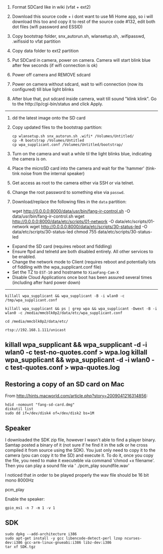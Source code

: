 1. Format SDCard like in wiki (vfat + ext2)

2. Download this source code + i dont want to use Mi Home app, so i will
   download this too and copy it to rest of the source code #132, edit both
   dot files (wifi password and ESSID)

3. Copy bootstrap folder, snx_autorun.sh, wlansetup.sh, .wifipasswd, .wifissid
   to vfat partition

4. Copy data folder to ext2 partition

5. Put SDCard in camera, power on camera. Camera will start blink blue after
   few seconds (if wifi connection is ok)

6. Power off camera and REMOVE sdcard

7. Power on camera without sdcard, wait to wifi connection (now its
   configured) till blue light blinks

8. After blue that, put sdcard inside camera, wait till sound "klink klink".
   Go to the http://ip/cgi-bin/status and click Apply.

---

1. dd the latest image onto the SD card

2. Copy updated files to the bootstrap partition:

       cp wlansetup.sh snx_autorun.sh .wifi* /Volumes/Untitled/
       cp -R bootstrap /Volumes/Untitled
       cp wpa_supplicant.conf /Volumes/Untitled/bootstrap/

3. Turn on the camera and wait a while til the light blinks blue, indicating
   the camera is on.

3. Place the microSD card into the camera and wait for the 'hammer' (tink-tink
   noise from the internal speaker)

4. Get access as root to the camera either via SSH or via telnet.

5. Change the root password to something else via `passwd`.

6. Download/replace the following files in the `data` partition:

   wget http://0.0.0.0:8000/data/usr/bin/fang-ir-control.sh -O data/usr/bin/fang-ir-control.sh
   wget http://0.0.0.0:8000/data/etc/scripts/01-network -O data/etc/scripts/01-network
   wget http://0.0.0.0:8000/data/etc/scripts/30-status-led -O data/etc/scripts/30-status-led
   chmod 755 data/etc/scripts/30-status-led

* Expand the SD card (requires reboot and fiddling)
* Ensure ftpd and telnetd are both disabled entirely. All other services to be
enabled.
* Change the network mode to Client (requires reboot and potentially lots of
fiddling with the wpa_supplicant.conf file)
* Set the TZ to `EST-10` and hostname to `XiaoFang-Cam-X`
* Disable Cloud Applications once boot has been assured several times
(including after hard power down)

---


    killall wpa_supplicant && wpa_supplicant -B -i wlan0 -c /tmp/wpa_supplicant.conf

    killall wpa_supplicant && ps | grep wpa && wpa_supplicant -Dwext -B -i wlan0 -c /media/mmcblk0p2/data/etc/wpa_supplicant.conf

    cd /media/mmcblk0p2/data/etc/

    rtsp://192.168.1.111/unicast

killall wpa_supplicant && wpa_supplicant -d -i wlan0 -c test-no-quotes.conf > wpa.log
killall wpa_supplicant && wpa_supplicant -d -i wlan0 -c test-quotes.conf > wpa-quotes.log
---

## Restoring a copy of an SD card on Mac

From http://hints.macworld.com/article.php?story=2009041216314856:

    hdid -nomount "fang-sd-card.dmg"
    diskutil list
    sudo dd if=/dev/disk4 of=/dev/disk2 bs=1M


## Speaker

I downloaded the SDK zip file, however I wasn't able to find a player binary.
Samtap posted a binary of it (not sure if he find it in the sdk or he cross
compiled it from source using the SDK).  You just only need to copy it to
the camera (you can copy it to the SD) and execute it. To do it, once you
copy the file, you need to make it executeble via command 'chmod +x
filename'. Then you can play a sound file via ' ./pcm_play soundfile.wav'

I noticed that in order to be played properly the wav file should be 16 bit
mono 8000Hz

pcm_play

Enable the speaker:

    gpio_ms1 -n 7 -m 1 -v 1


## SDK

    sudo dpkg --add-architecture i386
    sudo apt-get install -y gcc libencode-detect-perl lzop ncurses-dev:i386 gcc-arm-linux-gnueabi:i386 libz-dev:i386
    tar xf SDK.tgz

